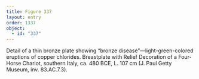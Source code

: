 ```yaml
---
title: Figure 337
layout: entry
order: 1337
object:
  - id: "337"
---
```


Detail of a thin bronze plate showing “bronze disease”—light-green-colored eruptions of copper chlorides. Breastplate with Relief Decoration of a Four-Horse Chariot, southern Italy, ca. 480 BCE, L. 107 cm (J. Paul Getty Museum, inv. 83.AC.7.3).
